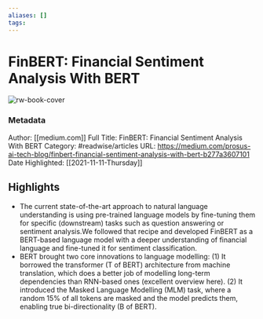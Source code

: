 ```yaml
---
aliases: []
tags:
---
```

# FinBERT: Financial Sentiment Analysis With BERT

![rw-book-cover](https://readwise-assets.s3.amazonaws.com/static/images/article3.5c705a01b476.png)
### Metadata
Author: [[medium.com]]
Full Title: FinBERT: Financial Sentiment Analysis With BERT
Category: #readwise/articles
URL: https://medium.com/prosus-ai-tech-blog/finbert-financial-sentiment-analysis-with-bert-b277a3607101
Date Highlighted: [[2021-11-11-Thursday]]

## Highlights
- The current state-of-the-art approach to natural language understanding is using pre-trained language models by fine-tuning them for specific (downstream) tasks such as question answering or sentiment analysis.We followed that recipe and developed FinBERT as a BERT-based language model with a deeper understanding of financial language and fine-tuned it for sentiment classification.
- BERT brought two core innovations to language modelling: (1) It borrowed the transformer (T of BERT) architecture from machine translation, which does a better job of modelling long-term dependencies than RNN-based ones (excellent overview here). (2) It introduced the Masked Language Modelling (MLM) task, where a random 15% of all tokens are masked and the model predicts them, enabling true bi-directionality (B of BERT).

